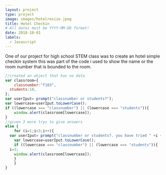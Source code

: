 ```yaml
---
layout: project
type: project
image: images/hotelresize.jpeg
title: Hotel Checkin
# All dates must be YYYY-MM-DD format!
date: 2018-10-01
labels:
  - Javascript
--- 
```

One of our project for high school STEM class was to create an hotel simple checkin system this was part of the code i used to show the name or the room number that is bounded to the room.
```js
//created an object that has no data
var classroom={
	classnumber:"f103",
  students:18,
};
var userIput= prompt("classnumber or students?");
var lowercase=userIput.toLowerCase();
if ((lowercase === "classnumber") || (lowercase === "students")){
	window.alert(classroom[lowercase]);
}
//given 3 more trys to give answers
else {
	for (i=1;i<3;i++){
  var userIput= prompt("classnumber or students?. you have tried " +i + "times");
	var lowercase=userIput.toLowerCase();
	if ((lowercase === "classnumber") || (lowercase === "students")){
  i=3;
	window.alert(classroom[lowercase]);
  	}
	}
}
```
